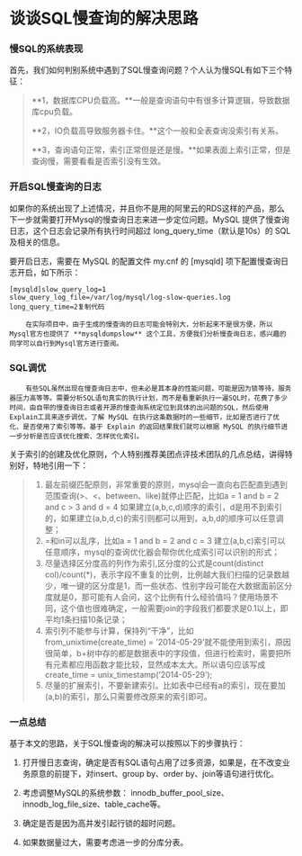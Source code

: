 # 谈谈SQL慢查询的解决思路

### **慢SQL的系统表现**

首先，我们如何判别系统中遇到了SQL慢查询问题？个人认为慢SQL有如下三个特征：

> **1，数据库CPU负载高。**一般是查询语句中有很多计算逻辑，导致数据库cpu负载。
>
> **2，IO负载高导致服务器卡住。**这个一般和全表查询没索引有关系。
>
> **3，查询语句正常，索引正常但是还是慢。**如果表面上索引正常，但是查询慢，需要看看是否索引没有生效。

### **开启SQL慢查询的日志**

如果你的系统出现了上述情况，并且你不是用的阿里云的RDS这样的产品，那么下一步就需要打开Mysql的慢查询日志来进一步定位问题。MySQL 提供了慢查询日志，这个日志会记录所有执行时间超过 long_query_time（默认是10s）的 SQL 及相关的信息。

要开启日志，需要在 MySQL 的配置文件 my.cnf 的 [mysqld] 项下配置慢查询日志开启，如下所示：

```
[mysqld]slow_query_log=1
slow_query_log_file=/var/log/mysql/log-slow-queries.log
long_query_time=2复制代码
```

        在实际项目中，由于生成的慢查询的日志可能会特别大，分析起来不是很方便，所以Mysql官方也提供了 **mysqldumpslow** 这个工具，方便我们分析慢查询日志，感兴趣的同学可以自行到Mysql官方进行查阅。

### SQL调优

        有些SQL虽然出现在慢查询日志中，但未必是其本身的性能问题，可能是因为锁等待，服务器压力高等等。需要分析SQL语句真实的执行计划，而不是看重新执行一遍SQL时，花费了多少时间，由自带的慢查询日志或者开源的慢查询系统定位到具体的出问题的SQL，然后使用Explain工具来逐步调优，了解 MySQL 在执行这条数据时的一些细节，比如是否进行了优化、是否使用了索引等等。基于 Explain 的返回结果我们就可以根据 MySQL 的执行细节进一步分析是否应该优化搜索、怎样优化索引。

关于索引的创建及优化原则，个人特别推荐美团点评技术团队的几点总结，讲得特别好，特地引用一下：

> 1. 最左前缀匹配原则，非常重要的原则，mysql会一直向右匹配直到遇到范围查询(>、<、between、like)就停止匹配，比如a = 1 and b = 2 and c > 3 and d = 4 如果建立(a,b,c,d)顺序的索引，d是用不到索引的，如果建立(a,b,d,c)的索引则都可以用到，a,b,d的顺序可以任意调整；
> 2. =和in可以乱序，比如a = 1 and b = 2 and c = 3 建立(a,b,c)索引可以任意顺序，mysql的查询优化器会帮你优化成索引可以识别的形式；
> 3. 尽量选择区分度高的列作为索引,区分度的公式是count(distinct col)/count(*)，表示字段不重复的比例，比例越大我们扫描的记录数越少，唯一键的区分度是1，而一些状态、性别字段可能在大数据面前区分度就是0，那可能有人会问，这个比例有什么经验值吗？使用场景不同，这个值也很难确定，一般需要join的字段我们都要求是0.1以上，即平均1条扫描10条记录；
> 4. 索引列不能参与计算，保持列“干净”，比如from_unixtime(create_time) = ’2014-05-29’就不能使用到索引，原因很简单，b+树中存的都是数据表中的字段值，但进行检索时，需要把所有元素都应用函数才能比较，显然成本太大。所以语句应该写成create_time = unix_timestamp(’2014-05-29’);
> 5. 尽量的扩展索引，不要新建索引。比如表中已经有a的索引，现在要加(a,b)的索引，那么只需要修改原来的索引即可。

### **一点总结**

基于本文的思路，关于SQL慢查询的解决可以按照以下的步骤执行：

1. 打开慢日志查询，确定是否有SQL语句占用了过多资源，如果是，在不改变业务原意的前提下，对insert、group by、order by、join等语句进行优化。

2. 考虑调整MySQL的系统参数： innodb_buffer_pool_size、innodb_log_file_size、table_cache等。

3. 确定是否是因为高并发引起行锁的超时问题。

4. 如果数据量过大，需要考虑进一步的分库分表。